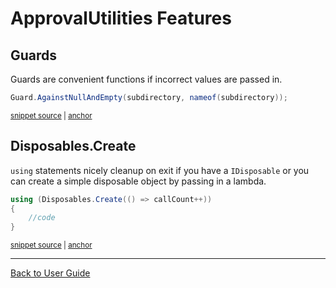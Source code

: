 <!--
GENERATED FILE - DO NOT EDIT
This file was generated by [MarkdownSnippets](https://github.com/SimonCropp/MarkdownSnippets).
Source File: /docs/ApprovalUtilities/mdsource/readme.source.md
To change this file edit the source file and then run MarkdownSnippets.
-->

# ApprovalUtilities Features


## Guards

Guards are convenient functions if incorrect values are passed in.

<!-- snippet: guard_usage -->
<a id='snippet-guard_usage'></a>
```cs
Guard.AgainstNullAndEmpty(subdirectory, nameof(subdirectory));
```
<sup><a href='/src/ApprovalTests/Namers/UseApprovalSubdirectoryAttribute.cs#L10-L12' title='Snippet source file'>snippet source</a> | <a href='#snippet-guard_usage' title='Start of snippet'>anchor</a></sup>
<!-- endSnippet -->


## Disposables.Create

`using` statements nicely cleanup on exit if you have a `IDisposable` or you can create a simple disposable object by passing in a lambda.  

<!-- snippet: disposables -->
<a id='snippet-disposables'></a>
```cs
using (Disposables.Create(() => callCount++))
{
    //code
}
```
<sup><a href='/src/ApprovalUtilities.Tests/Utilities/DisposablesTest.cs#L12-L17' title='Snippet source file'>snippet source</a> | <a href='#snippet-disposables' title='Start of snippet'>anchor</a></sup>
<!-- endSnippet -->

---

[Back to User Guide](/doc/README.md#top)
